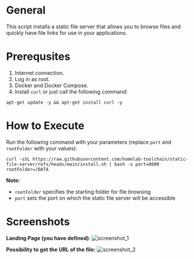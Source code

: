 # General

This script installs a static file server that allows you to browse files and quickly have file links for use in your applications.

# Prerequsites

1. Internet connection.
2. Log in as root.
3. Docker and Docker Compose.
4. Install `curl` or just call the following command:
```
apt-get update -y && apt-get install curl -y
```

# How to Execute

Run the following command with your parameters (replace `port` and `rootFolder` with your values):

```
curl -sSL https://raw.githubusercontent.com/homelab-toolchain/static-file-server/refs/heads/main/install.sh | bash -s port=8080 rootFolder=/DATA
```

**Note:** <br>
* `rootFolder` specifies the starting folder for file browsing
* `port` sets the port on which the static file server will be accessible

# Screenshots

**Landing Page (you have defined)**:
![screenshot_1](https://github.com/user-attachments/assets/456573f3-0172-4870-a616-59672155a2a6)

**Possibility to get the URL of the file:**
![screenshot_2](https://github.com/user-attachments/assets/146c08e0-3f00-45e6-aa31-f5ac56549c44)
